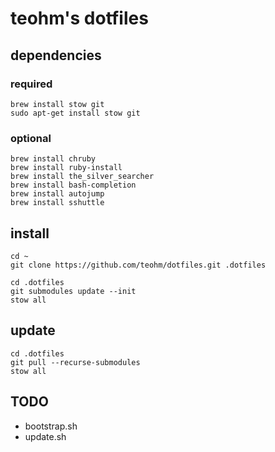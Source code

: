 # teohm's dotfiles



## dependencies

### required
```
brew install stow git
sudo apt-get install stow git
```

### optional
```
brew install chruby
brew install ruby-install
brew install the_silver_searcher
brew install bash-completion
brew install autojump
brew install sshuttle
```

## install
```
cd ~
git clone https://github.com/teohm/dotfiles.git .dotfiles

cd .dotfiles
git submodules update --init
stow all
```

## update
```
cd .dotfiles
git pull --recurse-submodules
stow all
```

## TODO

* bootstrap.sh
* update.sh